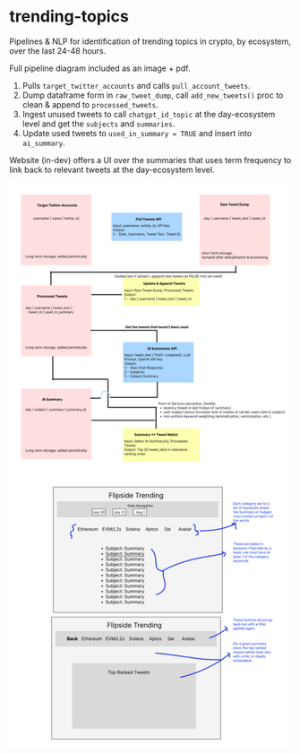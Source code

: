 # trending-topics
 Pipelines & NLP for identification of trending topics in crypto, by ecosystem, over the last 24-48 hours.
 
 Full pipeline diagram included as an image + pdf. 
 
 1. Pulls `target_twitter_accounts` and calls `pull_account_tweets`.
 2. Dump dataframe form in `raw_tweet_dump`, call `add_new_tweets()` proc to clean & append to `processed_tweets`.
 3. Ingest unused tweets to call `chatgpt_id_topic` at the day-ecosystem level and get the `subjects` and `summaries`. 
 4. Update used tweets to `used_in_summary = TRUE` and insert into `ai_summary`.
 
 Website (in-dev) offers a UI over the summaries that uses term frequency to link back to 
 relevant tweets at the day-ecosystem level.
 
 ![Trending Topics Pipeline](trending-topics-pipeline.png)
